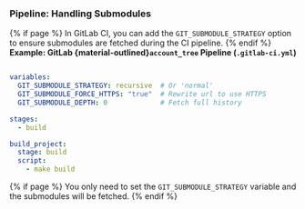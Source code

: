 ### <i class="fab fa-gitlab"></i> Pipeline: Handling Submodules
{% if page %}
In GitLab CI, you can add the `GIT_SUBMODULE_STRATEGY` option to ensure submodules are fetched during the CI pipeline.
{% endif %}
**Example: GitLab {material-outlined}`account_tree` Pipeline (`.gitlab-ci.yml`)**

```yaml

variables:
  GIT_SUBMODULE_STRATEGY: recursive  # Or 'normal'
  GIT_SUBMODULE_FORCE_HTTPS: "true"  # Rewrite url to use HTTPS
  GIT_SUBMODULE_DEPTH: 0             # Fetch full history

stages:
  - build

build_project:
  stage: build
  script:
    - make build
```
{% if page %}
You only need to set the `GIT_SUBMODULE_STRATEGY` variable and the submodules will be fetched.
{% endif %}
